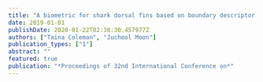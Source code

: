 ```yaml
---
title: "A biometric for shark dorsal fins based on boundary descriptor matching"
date: 2019-01-01
publishDate: 2020-01-22T02:38:30.457977Z
authors: ["Taina Coleman", "Jucheol Moon"]
publication_types: ["1"]
abstract: ""
featured: true
publication: "*Proceedings of 32nd International Conference on*"
---
```


